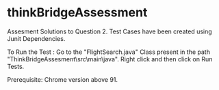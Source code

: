 # thinkBridgeAssessment
Assesment Solutions to Question 2.
Test Cases have been created using Junit Dependencies.

To Run the Test : 
Go to the "FlightSearch.java" Class present in the path "ThinkBridgeAssesment\src\main\java".
Right click and then click on Run Tests.

Prerequisite: Chrome version above 91.
